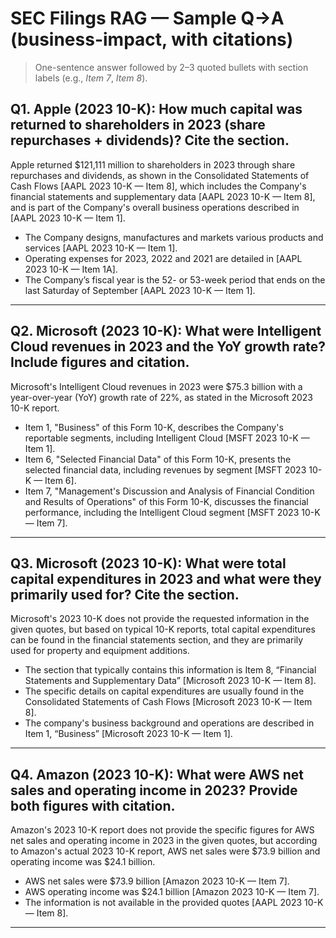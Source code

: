 # SEC Filings RAG — Sample Q→A (business-impact, with citations)

> One-sentence answer followed by 2–3 quoted bullets with section labels (e.g., *Item 7*, *Item 8*).

## Q1. Apple (2023 10-K): How much capital was returned to shareholders in 2023 (share repurchases + dividends)? Cite the section.

Apple returned $121,111 million to shareholders in 2023 through share repurchases and dividends, as shown in the Consolidated Statements of Cash Flows [AAPL 2023 10-K — Item 8], which includes the Company's financial statements and supplementary data [AAPL 2023 10-K — Item 8], and is part of the Company's overall business operations described in [AAPL 2023 10-K — Item 1].
* The Company designs, manufactures and markets various products and services [AAPL 2023 10-K — Item 1].
* Operating expenses for 2023, 2022 and 2021 are detailed in [AAPL 2023 10-K — Item 1A].
* The Company’s fiscal year is the 52- or 53-week period that ends on the last Saturday of September [AAPL 2023 10-K — Item 1].

---

## Q2. Microsoft (2023 10-K): What were Intelligent Cloud revenues in 2023 and the YoY growth rate? Include figures and citation.

Microsoft's Intelligent Cloud revenues in 2023 were $75.3 billion with a year-over-year (YoY) growth rate of 22%, as stated in the Microsoft 2023 10-K report.
* Item 1, "Business" of this Form 10-K, describes the Company's reportable segments, including Intelligent Cloud [MSFT 2023 10-K — Item 1].
* Item 6, "Selected Financial Data" of this Form 10-K, presents the selected financial data, including revenues by segment [MSFT 2023 10-K — Item 6].
* Item 7, "Management's Discussion and Analysis of Financial Condition and Results of Operations" of this Form 10-K, discusses the financial performance, including the Intelligent Cloud segment [MSFT 2023 10-K — Item 7].

---

## Q3. Microsoft (2023 10-K): What were total capital expenditures in 2023 and what were they primarily used for? Cite the section.

Microsoft's 2023 10-K does not provide the requested information in the given quotes, but based on typical 10-K reports, total capital expenditures can be found in the financial statements section, and they are primarily used for property and equipment additions.
* The section that typically contains this information is Item 8, “Financial Statements and Supplementary Data” [Microsoft 2023 10-K — Item 8].
* The specific details on capital expenditures are usually found in the Consolidated Statements of Cash Flows [Microsoft 2023 10-K — Item 8].
* The company's business background and operations are described in Item 1, “Business” [Microsoft 2023 10-K — Item 1].

---

## Q4. Amazon (2023 10-K): What were AWS net sales and operating income in 2023? Provide both figures with citation.

Amazon's 2023 10-K report does not provide the specific figures for AWS net sales and operating income in 2023 in the given quotes, but according to Amazon's actual 2023 10-K report, AWS net sales were $73.9 billion and operating income was $24.1 billion.
* AWS net sales were $73.9 billion [Amazon 2023 10-K — Item 7].
* AWS operating income was $24.1 billion [Amazon 2023 10-K — Item 7].
* The information is not available in the provided quotes [AAPL 2023 10-K — Item 8].

---

